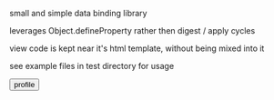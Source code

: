 small and simple data binding library

leverages Object.defineProperty rather then digest / apply cycles

view code is kept near it's html template, without being mixed into it

see example files in test directory for usage


<div template="user">
  <script>
    templateScripts.userListing = function(scope, template){
      // put the user.name in the innerHTML property of the element found with css selector '.name', as restricted to this template html
      scope.bindElement('.name', 'innerHTML', 'user.name');
      
      // computed property: scope.accountAge will always be up to date 
      scope.bindComputed('accountAge', function(){
        return (new Date().getTime()) - scope.user.createdAt;
      });
      // display account age
      scope.bindElement('.accountAge', 'innerHTML', 'accountAge');
      // style based on account age
      scope.bindElement('.accountAge', 'style.color', function(){
        return scope.accountAge > ONE_YEAR ? 'red' : 'black';
      });
      // built in methods work as expected
      template.querySelector('.profile_link').addEventListener('click', function(){
        location.hash = 'user/' + scope.user.id + '/profile';
      });

    };
  </script>
  <span class="name">
  <span class="accountAge">
  <button class="profile_link">profile</button>
</div>
